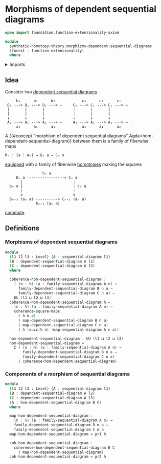 # Morphisms of dependent sequential diagrams

```agda
open import foundation.function-extensionality-axiom

module
  synthetic-homotopy-theory.morphisms-dependent-sequential-diagrams
  (funext : function-extensionality)
  where
```

<details><summary>Imports</summary>

```agda
open import elementary-number-theory.natural-numbers

open import foundation.commuting-squares-of-maps funext
open import foundation.dependent-pair-types
open import foundation.universe-levels

open import synthetic-homotopy-theory.dependent-sequential-diagrams funext
open import synthetic-homotopy-theory.sequential-diagrams funext
```

</details>

## Idea

Consider two
[dependent sequential diagrams](synthetic-homotopy-theory.dependent-sequential-diagrams.md)

```text
     b₀      b₁      b₂            c₀      c₁      c₂
 B₀ ---> B₁ ---> B₂ ---> ⋯     C₀ ---> C₁ ---> C₂ ---> ⋯
 |       |       |             |       |       |
 |       |       |             |       |       |
 ↡       ↡       ↡             ↡       ↡       ↡
 A₀ ---> A₁ ---> A₂ ---> ⋯     A₀ ---> A₁ ---> A₂ ---> ⋯ .
     a₀      a₁      a₂            a₀      a₁      a₂
```

A
{{#concept "morphism of dependent sequential diagrams" Agda=hom-dependent-sequential-diagram}}
between them is a family of fiberwise maps

```text
hₙ : (a : Aₙ) → Bₙ a → Cₙ a
```

[equipped](foundation.structure.md) with a family of fiberwise
[homotopies](foundation-core.homotopies.md) making the squares

```text
                 hₙ a
     Bₙ a -----------------> Cₙ a
       |                       |
  bₙ a |                       | cₙ a
       |                       |
       ∨                       ∨
  Bₙ₊₁ (aₙ a) ----------> Cₙ₊₁ (aₙ a)
              hₙ₊₁ (aₙ a)
```

[commute](foundation-core.commuting-squares-of-maps.md).

## Definitions

### Morphisms of dependent sequential diagrams

```agda
module _
  {l1 l2 l3 : Level} {A : sequential-diagram l1}
  (B : dependent-sequential-diagram A l2)
  (C : dependent-sequential-diagram A l3)
  where

  coherence-hom-dependent-sequential-diagram :
    ( (n : ℕ) (a : family-sequential-diagram A n) →
      family-dependent-sequential-diagram B n a →
      family-dependent-sequential-diagram C n a) →
    UU (l1 ⊔ l2 ⊔ l3)
  coherence-hom-dependent-sequential-diagram h =
    (n : ℕ) (a : family-sequential-diagram A n) →
    coherence-square-maps
      ( h n a)
      ( map-dependent-sequential-diagram B n a)
      ( map-dependent-sequential-diagram C n a)
      ( h (succ-ℕ n) (map-sequential-diagram A n a))

  hom-dependent-sequential-diagram : UU (l1 ⊔ l2 ⊔ l3)
  hom-dependent-sequential-diagram =
    Σ ( (n : ℕ) (a : family-sequential-diagram A n) →
        family-dependent-sequential-diagram B n a →
        family-dependent-sequential-diagram C n a)
      ( coherence-hom-dependent-sequential-diagram)
```

### Components of a morphism of sequential diagrams

```agda
module _
  {l1 l2 l3 : Level} {A : sequential-diagram l1}
  {B : dependent-sequential-diagram A l2}
  (C : dependent-sequential-diagram A l3)
  (h : hom-dependent-sequential-diagram B C)
  where

  map-hom-dependent-sequential-diagram :
    (n : ℕ) (a : family-sequential-diagram A n) →
    family-dependent-sequential-diagram B n a →
    family-dependent-sequential-diagram C n a
  map-hom-dependent-sequential-diagram = pr1 h

  coh-hom-dependent-sequential-diagram :
    coherence-hom-dependent-sequential-diagram B C
      ( map-hom-dependent-sequential-diagram)
  coh-hom-dependent-sequential-diagram = pr2 h
```
